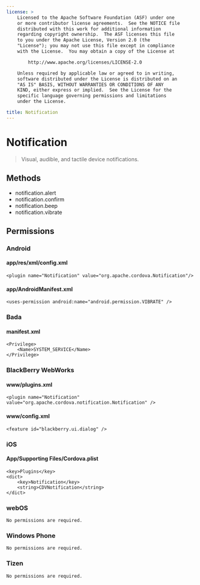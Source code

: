 ```yaml
---
license: >
    Licensed to the Apache Software Foundation (ASF) under one
    or more contributor license agreements.  See the NOTICE file
    distributed with this work for additional information
    regarding copyright ownership.  The ASF licenses this file
    to you under the Apache License, Version 2.0 (the
    "License"); you may not use this file except in compliance
    with the License.  You may obtain a copy of the License at

        http://www.apache.org/licenses/LICENSE-2.0

    Unless required by applicable law or agreed to in writing,
    software distributed under the License is distributed on an
    "AS IS" BASIS, WITHOUT WARRANTIES OR CONDITIONS OF ANY
    KIND, either express or implied.  See the License for the
    specific language governing permissions and limitations
    under the License.

title: Notification
---
```


Notification
============

> Visual, audible, and tactile device notifications.

Methods
-------

- notification.alert
- notification.confirm
- notification.beep
- notification.vibrate

Permissions
-----------

### Android

#### app/res/xml/config.xml

    <plugin name="Notification" value="org.apache.cordova.Notification"/>

#### app/AndroidManifest.xml

    <uses-permission android:name="android.permission.VIBRATE" />

### Bada

#### manifest.xml

    <Privilege>
        <Name>SYSTEM_SERVICE</Name>
    </Privilege>

### BlackBerry WebWorks

#### www/plugins.xml

    <plugin name="Notification" value="org.apache.cordova.notification.Notification" />

#### www/config.xml

    <feature id="blackberry.ui.dialog" />

### iOS

#### App/Supporting Files/Cordova.plist

    <key>Plugins</key>
    <dict>
        <key>Notification</key>
        <string>CDVNotification</string>
    </dict>

### webOS

    No permissions are required.

### Windows Phone

    No permissions are required.

### Tizen

    No permissions are required.
